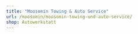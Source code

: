 ```yaml
---
title: "Moosomin Towing & Auto Service"
url: /moosomin/moosomin-towing-und-auto-service/
shop: Autowerkstatt
---
```

